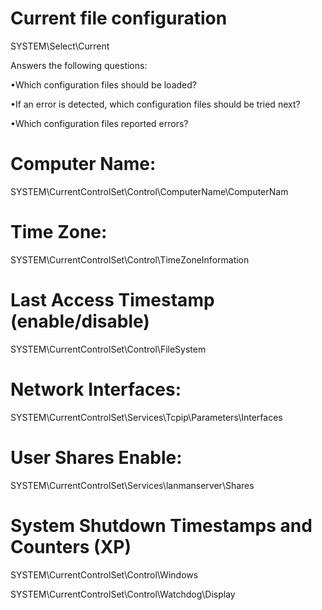 # Current file configuration

SYSTEM\Select\Current

Answers the following questions: 

•Which configuration files should be loaded? 

•If an error is detected, which configuration files should be tried next? 

•Which configuration files reported errors?

# Computer Name: 

SYSTEM\CurrentControlSet\Control\ComputerName\ComputerNam

# Time Zone:

SYSTEM\CurrentControlSet\Control\TimeZoneInformation

# Last Access Timestamp (enable/disable)

SYSTEM\CurrentControlSet\Control\FileSystem

# Network Interfaces:

SYSTEM\CurrentControlSet\Services\Tcpip\Parameters\Interfaces

# User Shares Enable:

SYSTEM\CurrentControlSet\Services\lanmanserver\Shares

# System Shutdown Timestamps and Counters (XP)

SYSTEM\CurrentControlSet\Control\Windows

SYSTEM\CurrentControlSet\Control\Watchdog\Display
